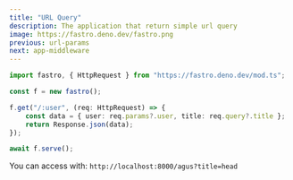 ```yaml
---
title: "URL Query"
description: The application that return simple url query
image: https://fastro.deno.dev/fastro.png
previous: url-params
next: app-middleware
---
```


```ts
import fastro, { HttpRequest } from "https://fastro.deno.dev/mod.ts";

const f = new fastro();

f.get("/:user", (req: HttpRequest) => {
    const data = { user: req.params?.user, title: req.query?.title };
    return Response.json(data);
});

await f.serve();
```

You can access with: `http://localhost:8000/agus?title=head`
